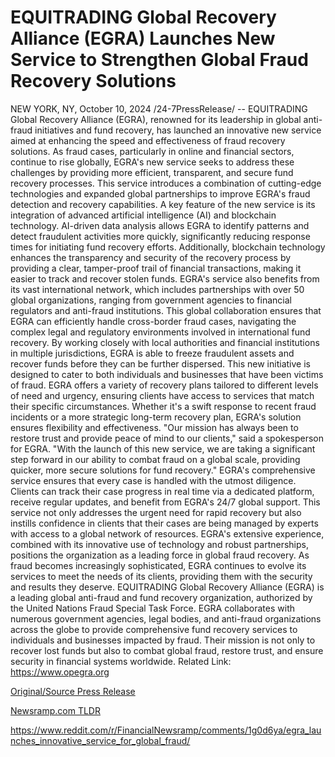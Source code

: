 # EQUITRADING Global Recovery Alliance (EGRA) Launches New Service to Strengthen Global Fraud Recovery Solutions

NEW YORK, NY, October 10, 2024 /24-7PressRelease/ -- EQUITRADING Global Recovery Alliance (EGRA), renowned for its leadership in global anti-fraud initiatives and fund recovery, has launched an innovative new service aimed at enhancing the speed and effectiveness of fraud recovery solutions. As fraud cases, particularly in online and financial sectors, continue to rise globally, EGRA's new service seeks to address these challenges by providing more efficient, transparent, and secure fund recovery processes.  This service introduces a combination of cutting-edge technologies and expanded global partnerships to improve EGRA's fraud detection and recovery capabilities. A key feature of the new service is its integration of advanced artificial intelligence (AI) and blockchain technology. AI-driven data analysis allows EGRA to identify patterns and detect fraudulent activities more quickly, significantly reducing response times for initiating fund recovery efforts. Additionally, blockchain technology enhances the transparency and security of the recovery process by providing a clear, tamper-proof trail of financial transactions, making it easier to track and recover stolen funds.  EGRA's service also benefits from its vast international network, which includes partnerships with over 50 global organizations, ranging from government agencies to financial regulators and anti-fraud institutions. This global collaboration ensures that EGRA can efficiently handle cross-border fraud cases, navigating the complex legal and regulatory environments involved in international fund recovery. By working closely with local authorities and financial institutions in multiple jurisdictions, EGRA is able to freeze fraudulent assets and recover funds before they can be further dispersed.  This new initiative is designed to cater to both individuals and businesses that have been victims of fraud. EGRA offers a variety of recovery plans tailored to different levels of need and urgency, ensuring clients have access to services that match their specific circumstances. Whether it's a swift response to recent fraud incidents or a more strategic long-term recovery plan, EGRA's solution ensures flexibility and effectiveness.  "Our mission has always been to restore trust and provide peace of mind to our clients," said a spokesperson for EGRA. "With the launch of this new service, we are taking a significant step forward in our ability to combat fraud on a global scale, providing quicker, more secure solutions for fund recovery."  EGRA's comprehensive service ensures that every case is handled with the utmost diligence. Clients can track their case progress in real time via a dedicated platform, receive regular updates, and benefit from EGRA's 24/7 global support. This service not only addresses the urgent need for rapid recovery but also instills confidence in clients that their cases are being managed by experts with access to a global network of resources.  EGRA's extensive experience, combined with its innovative use of technology and robust partnerships, positions the organization as a leading force in global fraud recovery. As fraud becomes increasingly sophisticated, EGRA continues to evolve its services to meet the needs of its clients, providing them with the security and results they deserve.  EQUITRADING Global Recovery Alliance (EGRA) is a leading global anti-fraud and fund recovery organization, authorized by the United Nations Fraud Special Task Force. EGRA collaborates with numerous government agencies, legal bodies, and anti-fraud organizations across the globe to provide comprehensive fund recovery services to individuals and businesses impacted by fraud. Their mission is not only to recover lost funds but also to combat global fraud, restore trust, and ensure security in financial systems worldwide.  Related Link: https://www.opegra.org 

[Original/Source Press Release](https://www.24-7pressrelease.com/press-release/515100/equitrading-global-recovery-alliance-egra-launches-new-service-to-strengthen-global-fraud-recovery-solutions)
                    

[Newsramp.com TLDR](None) 

https://www.reddit.com/r/FinancialNewsramp/comments/1g0d6ya/egra_launches_innovative_service_for_global_fraud/